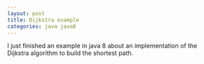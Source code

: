 ```yaml
---
layout: post
title: Dijkstra example
categories: java java8
---
```


I just finished an example in java 8 about an implementation of the  
Dijkstra algorithm to build the shortest path.


<script src="https://gist.github.com/carlosb1/c388f7949f61438286a19b69b9baf2ce.js"></script>
